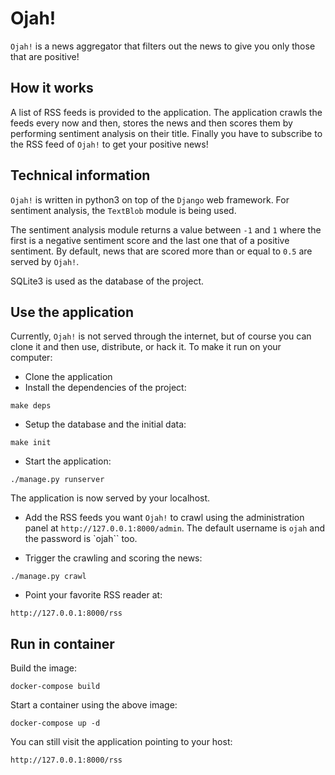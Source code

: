 Ojah!
=====

```Ojah!``` is a news aggregator that filters out the news to give you only those that are positive!

How it works
------------

A list of RSS feeds is provided to the application. The application crawls the feeds every now and then, stores the news
and then scores them by performing sentiment analysis on their title. Finally you have to subscribe to the RSS feed of
 ```Ojah!``` to get your positive news!


Technical information
---------------------

```Ojah!``` is written in python3 on top of the ```Django``` web framework. For sentiment analysis, the ```TextBlob```
module is being used.

The sentiment analysis module returns a value between ```-1``` and ```1``` where the first is a negative sentiment score
and the last one that of a positive sentiment. By default, news that are scored more than or equal to ```0.5``` are served by ```Ojah!```.

SQLite3 is used as the database of the project.

Use the application
-------------------

Currently, ```Ojah!``` is not served through the internet, but of course you can clone it and then use, distribute, or
hack it. To make it run on your computer:

- Clone the application
- Install the dependencies of the project:

```
make deps
```

- Setup the database and the initial data:

```
make init
```

- Start the application:

```
./manage.py runserver
```

The application is now served by your localhost.

- Add the RSS feeds you want `Ojah!` to crawl using the administration panel at `http://127.0.0.1:8000/admin`.
The default username is `ojah` and the password is `ojah`` too.

- Trigger the crawling and scoring the news:

```
./manage.py crawl
```

- Point your favorite RSS reader at:

```
http://127.0.0.1:8000/rss
```

Run in container
----------------

Build the image:

```
docker-compose build
```

Start a container using the above image:

```
docker-compose up -d
```

You can still visit the application pointing to your host:

```
http://127.0.0.1:8000/rss
```

